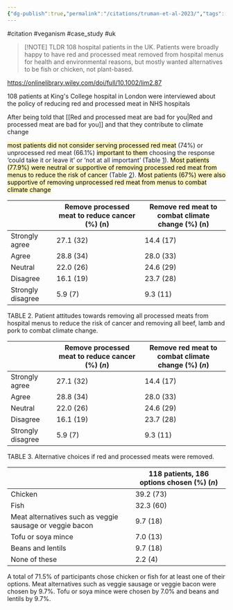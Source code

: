 ```yaml
---
{"dg-publish":true,"permalink":"/citations/truman-et-al-2023/","tags":["#citation","#veganism","#case_study","#uk"],"created":"2025-10-23T17:42:45.163+01:00","updated":"2025-10-23T18:06:08.821+01:00"}
---
```


#citation #veganism #case_study #uk 


> [!NOTE] TLDR
> 108 hospital patients in the UK. Patients were broadly happy to have red and processed meat removed from hospital menus for health and environmental reasons, but mostly wanted alternatives to be fish or chicken, not plant-based.

https://onlinelibrary.wiley.com/doi/full/10.1002/lim2.87

108 patients at King's College hospital in London were interviewed about the policy of reducing red and processed meat in NHS hospitals

After being told that [[Red and processed meat are bad for you\|Red and processed meat are bad for you]] and that they contribute to climate change

<mark style="background: #FFF3A3A6;">most patients did not consider serving processed red meat</mark> (74%) or unprocessed red meat (66.1%) <mark style="background: #FFF3A3A6;">important to them</mark> choosing the response ‘could take it or leave it’ or ‘not at all important’ (Table [1](https://onlinelibrary.wiley.com/doi/full/10.1002/lim2.87#lim287-tbl-0001 "Link to table")). <mark style="background: #FFF3A3A6;">Most patients (77.9%) were neutral or supportive of removing processed red meat from menus to reduce the risk of cancer</mark> (Table [2](https://onlinelibrary.wiley.com/doi/full/10.1002/lim2.87#lim287-tbl-0003 "Link to table")). <mark style="background: #FFF3A3A6;">Most patients (67%) were also supportive of removing unprocessed red meat from menus to combat climate change</mark>

|                       | Remove processed meat to reduce cancer (%) (n) | Remove red meat to combat climate change (%) (n) |
|-----------------------|------------------------------------------------|---------------------------------------------------|
| Strongly agree        | 27.1 (32)                                      | 14.4 (17)                                          |
| Agree                 | 28.8 (34)                                      | 28.0 (33)                                          |
| Neutral               | 22.0 (26)                                      | 24.6 (29)                                          |
| Disagree              | 16.1 (19)                                      | 23.7 (28)                                          |
| Strongly disagree     | 5.9 (7)                                        | 9.3 (11)                                           |

TABLE 2. Patient attitudes towards removing all processed meats from hospital menus to reduce the risk of cancer and removing all beef, lamb and pork to combat climate change.

|                       | Remove processed meat to reduce cancer (%) (_n_) | Remove red meat to combat climate change (%) (_n_) |
|-----------------------|--------------------------------------------------|-----------------------------------------------------|
| Strongly agree        | 27.1 (32)                                        | 14.4 (17)                                            |
| Agree                 | 28.8 (34)                                        | 28.0 (33)                                            |
| Neutral               | 22.0 (26)                                        | 24.6 (29)                                            |
| Disagree              | 16.1 (19)                                        | 23.7 (28)                                            |
| Strongly disagree     | 5.9 (7)                                          | 9.3 (11)                                             |

TABLE 3. Alternative choices if red and processed meats were removed.

|                                                          | 118 patients, 186 options chosen (%) (_n_) |
| -------------------------------------------------------- | ------------------------------------------ |
| Chicken                                                  | 39.2 (73)                                  |
| Fish                                                     | 32.3 (60)                                  |
| Meat alternatives such as veggie sausage or veggie bacon | 9.7 (18)                                   |
| Tofu or soya mince                                       | 7.0 (13)                                   |
| Beans and lentils                                        | 9.7 (18)                                   |
| None of these                                            | 2.2 (4)                                    |

A total of 71.5% of participants chose chicken or fish for at least one of their options. Meat alternatives such as veggie sausage or veggie bacon were chosen by 9.7%. Tofu or soya mince were chosen by 7.0% and beans and lentils by 9.7%.